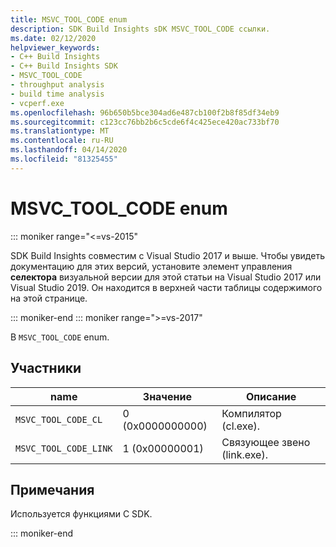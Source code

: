 ```yaml
---
title: MSVC_TOOL_CODE enum
description: SDK Build Insights sDK MSVC_TOOL_CODE ссылки.
ms.date: 02/12/2020
helpviewer_keywords:
- C++ Build Insights
- C++ Build Insights SDK
- MSVC_TOOL_CODE
- throughput analysis
- build time analysis
- vcperf.exe
ms.openlocfilehash: 96b650b5bce304ad6e487cb100f2b8f85df34eb9
ms.sourcegitcommit: c123cc76bb2b6c5cde6f4c425ece420ac733bf70
ms.translationtype: MT
ms.contentlocale: ru-RU
ms.lasthandoff: 04/14/2020
ms.locfileid: "81325455"
---
```

# <a name="msvc_tool_code-enum"></a>MSVC_TOOL_CODE enum

::: moniker range="<=vs-2015"

SDK Build Insights совместим с Visual Studio 2017 и выше. Чтобы увидеть документацию для этих версий, установите элемент управления **селектора** визуальной версии для этой статьи на Visual Studio 2017 или Visual Studio 2019. Он находится в верхней части таблицы содержимого на этой странице.

::: moniker-end
::: moniker range=">=vs-2017"

В `MSVC_TOOL_CODE` enum.

## <a name="members"></a>Участники

| name | Значение | Описание |
|--|--|--|
| `MSVC_TOOL_CODE_CL` | 0 (0x0000000000) | Компилятор (cl.exe). |
| `MSVC_TOOL_CODE_LINK` | 1 (0x00000001) | Связующее звено (link.exe). |

## <a name="remarks"></a>Примечания

Используется функциями C SDK.

::: moniker-end
